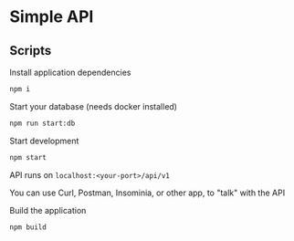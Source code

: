 # Simple API

## Scripts

Install application dependencies

```sh
npm i
```

Start your database (needs docker installed)

```sh
npm run start:db
```

Start development

```sh
npm start
```

API runs on `localhost:<your-port>/api/v1`

You can use Curl, Postman, Insominia, or other app, to "talk" with the API

Build the application

```sh
npm build
```
